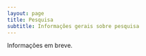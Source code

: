 ```yaml
---
layout: page
title: Pesquisa
subtitle: Informações gerais sobre pesquisa
---
```


Informações em breve.